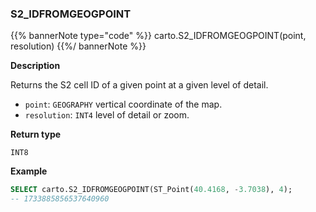 ### S2_IDFROMGEOGPOINT

{{% bannerNote type="code" %}}
carto.S2_IDFROMGEOGPOINT(point, resolution)
{{%/ bannerNote %}}

**Description**

Returns the S2 cell ID of a given point at a given level of detail.

* `point`: `GEOGRAPHY` vertical coordinate of the map.
* `resolution`: `INT4` level of detail or zoom.

**Return type**

`INT8`

**Example**

```sql
SELECT carto.S2_IDFROMGEOGPOINT(ST_Point(40.4168, -3.7038), 4);
-- 1733885856537640960
```